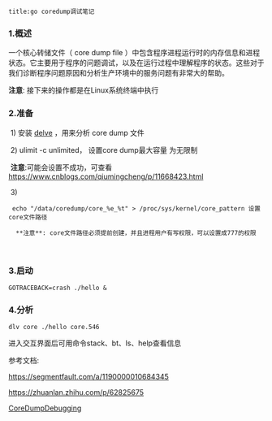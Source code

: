 ```
title:go coredump调试笔记
```



### 1.概述

 一个核心转储文件（ core dump file ）中包含程序进程运行时的内存信息和进程状态。它主要用于程序的问题调试，以及在运行过程中理解程序的状态。这些对于我们诊断程序问题原因和分析生产环境中的服务问题有非常大的帮助。 

 **注意**: 接下来的操作都是在Linux系统终端中执行 



### 2.准备

​    1) 安装 [delve](https://github.com/derekparker/delve)  ，用来分析 core dump 文件

​	2) ulimit -c unlimited， 设置core dump最大容量 为无限制

​		**注意**:可能会设置不成功，可查看 https://www.cnblogs.com/qiumingcheng/p/11668423.html 

​	3) 

``````shell
 echo "/data/coredump/core_%e_%t" > /proc/sys/kernel/core_pattern 设置core文件路径
``````

 	  **注意**: core文件路径必须提前创建，并且进程用户有写权限，可以设置成777的权限 

​	

### 3.启动

```shell
GOTRACEBACK=crash ./hello &
```



### 4.分析

```shell
dlv core ./hello core.546
```

进入交互界面后可用命令stack、bt、ls、help查看信息





参考文档:

 https://segmentfault.com/a/1190000010684345 

 https://zhuanlan.zhihu.com/p/62825675 

 [CoreDumpDebugging](https://github.com/golang/go/wiki/CoreDumpDebugging )